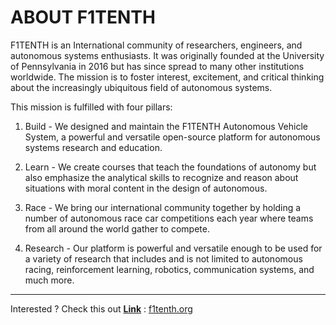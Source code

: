 # ABOUT F1TENTH

F1TENTH is an International community of researchers, engineers, and autonomous systems enthusiasts. It was originally founded at the University of Pennsylvania in 2016 but has since spread to many other institutions worldwide. The mission is to foster interest, excitement, and critical thinking about the increasingly ubiquitous field of autonomous systems. 

This mission is fulfilled with four pillars:

1. Build - We designed and maintain the F1TENTH Autonomous Vehicle System, a powerful and versatile open-source platform for autonomous systems research and education.

2. Learn - We create courses that teach the foundations of autonomy but also emphasize the analytical skills to recognize and reason about situations with moral content in the design of autonomous.

3. Race - We bring our international community together by holding a number of autonomous race car competitions each year where teams from all around the world gather to compete.

4. Research - Our platform is powerful and versatile enough to be used for a variety of research that includes and is not limited to autonomous racing, reinforcement learning, robotics, communication systems, and much more.


---


Interested ? Check this out <b><u>Link</b></u> : [f1tenth.org](https://f1tenth.org/)